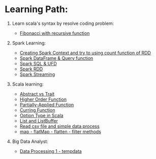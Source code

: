 # Learning Path:

1.	Learn scala's syntax by resolve coding problem:
	- [Fibonacci with recursive function](./src/main/scala/com/baoanh/LearnSPARK/Fibonaccie.scala)

2. Spark Learning:
	- [Creating Spark Context and try to using count function of RDD](./src/main/scala/com/baoanh/LearnSPARK/SparkConx.scala)
	- [Spark DataFrame & Query function](./src/main/scala/com/baoanh/LearnSPARK/DataFrame_Tuto.scala)
	- [Spark SQL & UFD](./src/main/scala/com/baoanh/LearnSPARK/Sparksql_Tuto.scala)
	- [Spark RDD](./src/main/scala/com/baoanh/LearnSPARK/RDDTempData.scala)
	- [Spark Streaming](./src/main/scala/com/baoanh/JobStreaming/)
	
3. Scala learning:
	- [Abstract vs Trait](./src/main/scala/com/baoanh/LearnSPARK/CheateSheet/Abstract.scala)
	- [Higher Order Function](./src/main/scala/com/baoanh/LearnSPARK/CheateSheet/HigherOrderFunction.scala)
	- [Partially-Applied Function](./src/main/scala/com/baoanh/LearnSPARK/CheateSheet/PAF.scala)
	- [Curring Function](./src/main/scala/com/baoanh/LearnSPARK/CheateSheet/CurryFunction.scala)
	- [Option Type in Scala](./src/main/scala/com/baoanh/LearnSPARK/CheateSheet/OptionVal.scala)
	- [List and ListBuffer](./src/main/scala/com/baoanh/LearnSPARK/CheateSheet/ListVal.scala)
	- [Read csv file and simple data process](./src/main/scala/com/baoanh/LearnSPARK/CheateSheet/ReadData.scala)
	- [map - flatMap - flatten - filter methods](./src/main/scala/com/baoanh/LearnSPARK/CheateSheet/MapFmapFlattenFilter.scala)

4. Big Data Analyst:
	- [Data Processing 1 - tempdata](./src/main/scala/com/baoanh/BigDataAnalyst/ReadDatafromText.scala)